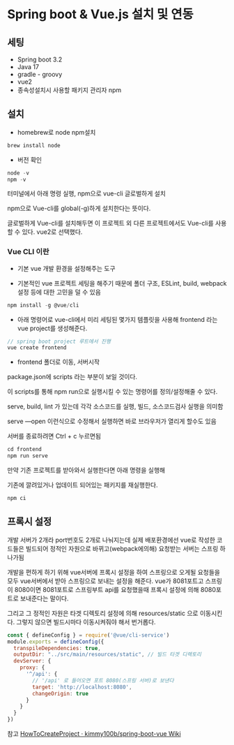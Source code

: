 # Spring boot & Vue.js 설치 및 연동

## 세팅
- Spring boot 3.2
- Java 17
- gradle - groovy
- vue2
- 종속성설치시 사용할 패키지 관리자 npm

## 설치

- homebrew로 node npm설치
```java
brew install node
```
- 버전 확인
```java
node -v
npm -v 
```


터미널에서 아래 명령 실행, npm으로 vue-cli 글로벌하게 설치

npm으로 Vue-cli를 global(-g)하게 설치한다는 뜻이다.

글로벌하게 Vue-cli를 설치해두면 이 프로젝트 외 다른 프로젝트에서도 Vue-cli를 사용할 수 있다. vue2로 선택했다. 

### Vue CLI 이란
- 기본 vue 개발 환경을 설정해주는 도구

- 기본적인 vue 프로젝트 세팅을 해주기 때문에 폴더 구조, ESLint, build, webpack 설정 등에 대한 고민을 덜 수 있음

```jsx
npm install -g @vue/cli
```


- 아래 명령어로 vue-cli에서 미리 세팅된 몇가지 템플릿을 사용해 frontend 라는 vue project를 생성해준다.

```jsx
// spring boot project 루트에서 진행
vue create frontend
```


- frontend 폴더로 이동, 서버시작

package.json에 scripts 라는 부분이 보일 것이다.

이 scripts를 통해 npm run으로 실행시킬 수 있는 명령어를 정의/설정해줄 수 있다.

serve, build, lint 가 있는데 각각 소스코드를 실행, 빌드, 소스코드검사 실행을 의미함

serve —open 이런식으로 수정해서 실행하면 바로 브라우저가 열리게 할수도 있음

서버를 종료하려면 Ctrl + c 누르면됨

```jsx
cd frontend
npm run serve
```


만약 기존 프로젝트를 받아와서 실행한다면 아래 명령을 실행해

기존에 깔려있거나 업데이트 되어있는 패키지를 재실행한다.
```jsx
npm ci
```


## 프록시 설정

개발 서버가 2개라 port번호도 2개로 나눠지는데 실제 배포환경에선 vue로 작성한 코드들은 빌드되어 정적인 자원으로 바뀌고(webpack에의해) 요청받는 서버는 스프링 하나가됨

개발을 편하게 하기 위해 vue서버에 프록시 설정을 하여 스프링으로 오게될 요청들을 모두 vue서버에서 받아 스프링으로 보내는 설정을 해준다. vue가 8081포트고 스프링이 8080이면 8081포트로 스프링부트 api를 요청했을때 프록시 설정에 의해 8080포트로 보내준다는 말이다.

그리고 그 정적인 자원은 타겟 디렉토리 설정에 의해 resources/static 으로 이동시킨다. 그렇지 않으면 빌드시마다 이동시켜줘야 해서 번거롭다. 

```jsx
const { defineConfig } = require('@vue/cli-service')
module.exports = defineConfig({
  transpileDependencies: true,
  outputDir: "../src/main/resources/static", // 빌드 타겟 디렉토리
  devServer: {
    proxy: {
      '^/api': {
        // '/api' 로 들어오면 포트 8080(스프링 서버)로 보낸다
        target: 'http://localhost:8080',
        changeOrigin: true
      }
    }
  }
})
```

참고
[HowToCreateProject · kimmy100b/spring-boot-vue Wiki](https://github.com/kimmy100b/spring-boot-vue/wiki/HowToCreateProject)